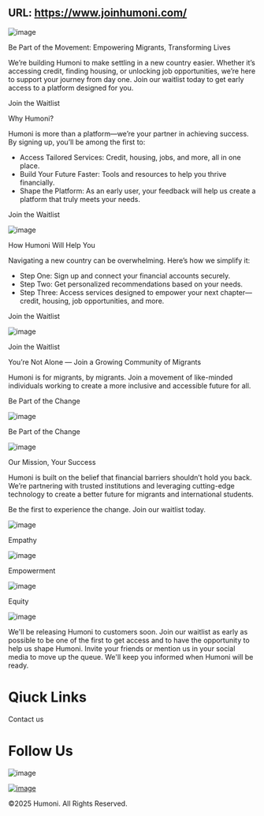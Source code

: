 URL: https://www.joinhumoni.com/
---
![image](https://www.joinhumoni.com/_next/image?url=%2Fassets%2Fpng%2FheroTest.jpg&w=3840&q=75)

Be Part of the Movement: Empowering Migrants, Transforming Lives

We’re building Humoni to make settling in a new country easier. Whether it’s accessing credit, finding housing, or unlocking job opportunities, we’re here to support your journey from day one. Join our waitlist today to get early access to a platform designed for you.

Join the Waitlist

Why Humoni?

Humoni is more than a platform—we’re your partner in achieving success. By signing up, you’ll be among the first to:

- Access Tailored Services: Credit, housing, jobs, and more, all in one place.
- Build Your Future Faster: Tools and resources to help you thrive financially.
- Shape the Platform: As an early user, your feedback will help us create a platform that truly meets your needs.

Join the Waitlist

![image](https://www.joinhumoni.com/assets/svg/logoMarkDouble.svg)

How Humoni Will Help You

Navigating a new country can be overwhelming. Here’s how we simplify it:

- Step One: Sign up and connect your financial accounts securely.
- Step Two: Get personalized recommendations based on your needs.
- Step Three: Access services designed to empower your next chapter—credit, housing, job opportunities, and more.

Join the Waitlist

![image](https://www.joinhumoni.com/_next/image?url=%2Fassets%2Fpng%2Fsign.jpg&w=1920&q=75)

Join the Waitlist

You’re Not Alone — Join a Growing Community of Migrants

Humoni is for migrants, by migrants. Join a movement of like-minded individuals working to create a more inclusive and accessible future for all.

Be Part of the Change

![image](https://www.joinhumoni.com/_next/image?url=%2Fassets%2Fpng%2FserviceImgD.png&w=1920&q=75)

Be Part of the Change

![image](https://www.joinhumoni.com/_next/image?url=%2Fassets%2Fpng%2FvaluesImg.png&w=1920&q=75)

Our Mission, Your Success

Humoni is built on the belief that financial barriers shouldn’t hold you back. We’re partnering with trusted institutions and leveraging cutting-edge technology to create a better future for migrants and international students.

Be the first to experience the change. Join our waitlist today.

![image](https://www.joinhumoni.com/assets/svg/empathy.svg)

Empathy

![image](https://www.joinhumoni.com/assets/svg/empower.svg)

Empowerment

![image](https://www.joinhumoni.com/assets/svg/equity.svg)

Equity

![image](https://www.joinhumoni.com/assets/svg/logo.svg)

We'll be releasing Humoni to customers soon. Join our waitlist as early as possible to be one of the
first to get access and to have the opportunity to help us
shape Humoni. Invite your friends or mention us in your social
media to move up the queue. We'll keep you informed when
Humoni will be ready.

# Qiuck Links

Contact us

# Follow Us

![image](https://www.joinhumoni.com/assets/svg/instagram.svg)

[![image](https://www.joinhumoni.com/assets/svg/linkedin.svg)](https://www.linkedin.com/company/humoni/about/)

©2025 Humoni. All Rights Reserved.